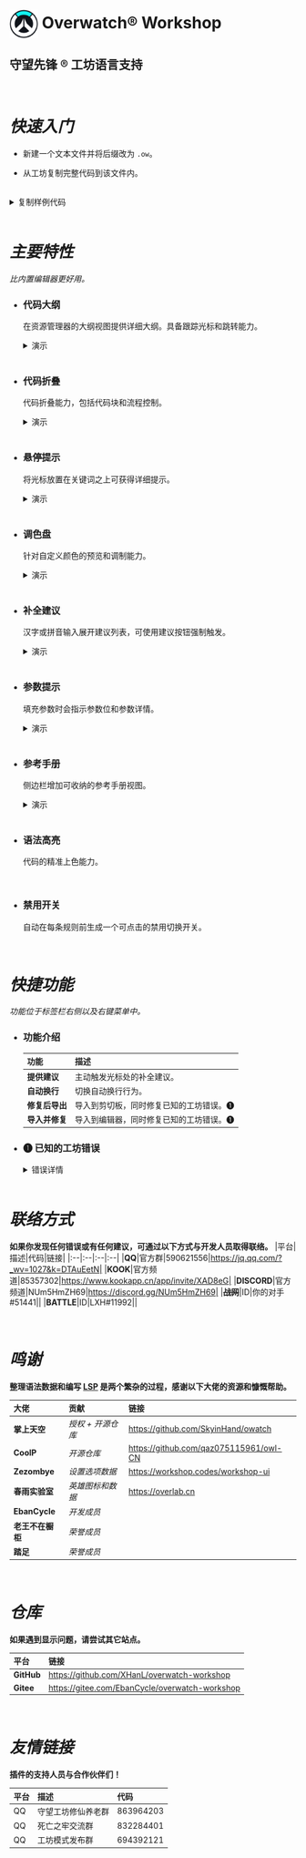 # <img src="images/extension/icon.png" width="50" height="50" align=center /> **Overwatch®** Workshop

## **守望先锋 ®** 工坊语言支持

<br/>

# **_快速入门_**

- 新建一个文本文件并将后缀改为 `.ow`。

- 从工坊复制完整代码到该文件内。

<br>
<details>
  <summary>复制样例代码</summary>
  <br>

    规则("你好，世界！")
    {
        事件
        {
            持续 - 全局;
        }

        条件
        {
            按钮被按下(主机玩家, 按钮(互动)) == 真;
        }

        动作
        {
            小字体信息(主机玩家, 自定义字符串("HELLO WORLD!"));
        }
    }

</details>
<br/>

# **_主要特性_**

_比内置编辑器更好用。_

- ### **代码大纲**

  在资源管理器的大纲视图提供详细大纲。具备跟踪光标和跳转能力。

  <details>
      <summary>演示</summary>
      <img src="images/extension/gif/outlines.gif" align=center />
  </details>
  <br/>

- ### **代码折叠**

  代码折叠能力，包括代码块和流程控制。

  <details>
      <summary>演示</summary>
      <img src="images/extension/gif/fold.gif" align=center />
  </details>
  <br/>

- ### **悬停提示**

  将光标放置在关键词之上可获得详细提示。

  <details>
      <summary>演示</summary>
      <img src="images/extension/gif/hover.gif" align=center />
  </details>
  <br/>

- ### **调色盘**

  针对自定义颜色的预览和调制能力。

  <details>
      <summary>演示</summary>
      <img src="images/extension/gif/color.gif" align=center />
  </details>
  <br/>

- ### **补全建议**

  汉字或拼音输入展开建议列表，可使用建议按钮强制触发。

  <details>
      <summary>演示</summary>
      <img src="images/extension/gif/suggestion.gif" align=center />
  </details>
  <br/>

- ### **参数提示**

  填充参数时会指示参数位和参数详情。

  <details>
      <summary>演示</summary>
      <img src="images/extension/gif/sign.gif" align=center />
  </details>
  <br/>

- ### **参考手册**

  侧边栏增加可收纳的参考手册视图。

  <details>
      <summary>演示</summary>
      <img src="images/extension/gif/manual.gif" align=center />
  </details>
  <br/>

- ### **语法高亮**

  代码的精准上色能力。

  <br/>

* ### **禁用开关**

  自动在每条规则前生成一个可点击的禁用切换开关。

  <br/>

# **_快捷功能_**

_功能位于标签栏右侧以及右键菜单中。_

- ### **功能介绍**

  | 功能           | 描述                                    |
  | :------------- | :-------------------------------------- |
  | **提供建议**   | 主动触发光标处的补全建议。              |
  | **自动换行**   | 切换自动换行行为。                      |
  | **修复后导出** | 导入到剪切板，同时修复已知的工坊错误。❶ |
  | **导入并修复** | 导入到编辑器，同时修复已知的工坊错误。❶ |

- ### **❶ 已知的工坊错误**

     <details>
         <summary>错误详情</summary>
         <br/>

  _~~设置不可见(事件玩家, 无);~~_

         设置不可见(事件玩家, 全部禁用);

  _~~追踪全局变量频率(A, 0, 1, 无);~~_

         追踪全局变量频率(A, 0, 1, 全部禁用);

  _~~追踪玩家变量频率(事件玩家, A, 0, 1, 无);~~_

         追踪玩家变量频率(事件玩家, A, 0, 1, 全部禁用);

  _~~持续追踪全局变量( A, 0, 1, 无);~~_

         持续追踪全局变量(A, 0, 1, 全部禁用);

  _~~持续追踪玩家变量(事件玩家, A, 0, 1, 无);~~_

         持续追踪玩家变量(事件玩家, A, 0, 1, 全部禁用);

     </details>
    <br/>

# **_联络方式_**

**如果你发现任何错误或有任何建议，可通过以下方式与开发人员取得联络。**
|平台|描述|代码|链接|
|:--|:--|:--|:--|
|**QQ**|官方群|590621556|https://jq.qq.com/?_wv=1027&k=DTAuEetN|
|**KOOK**|官方频道|85357302|https://www.kookapp.cn/app/invite/XAD8eG|
|**DISCORD**|官方频道|NUm5HmZH69|https://discord.gg/NUm5HmZH69|
|~~**战网**~~|ID|你的对手#51441||
|**BATTLE**|ID|LXH#11992||

<br/>

# **_鸣谢_**

**整理语法数据和编写 [LSP](https://microsoft.github.io/language-server-protocol/) 是两个繁杂的过程，感谢以下大佬的资源和慷慨帮助。**

| 大佬             | 贡献              | 链接                                   |
| :--------------- | :---------------- | :------------------------------------- |
| **掌上天空**     | _授权 + 开源仓库_ | https://github.com/SkyinHand/owatch    |
| **CoolP**        | _开源仓库_        | https://github.com/qaz075115961/owl-CN |
| **Zezombye**     | _设置选项数据_    | https://workshop.codes/workshop-ui     |
| **春雨实验室**   | _英雄图标和数据_  | https://overlab.cn                     |
| **EbanCycle**    | _开发成员_        |
| **老王不在橱柜** | _荣誉成员_        |
| **踏足**         | _荣誉成员_        |

<br/>

# **_仓库_**

**如果遇到显示问题，请尝试其它站点。**

| 平台       | 链接                                           |
| :--------- | :--------------------------------------------- |
| **GitHub** | https://github.com/XHanL/overwatch-workshop    |
| **Gitee**  | https://gitee.com/EbanCycle/overwatch-workshop |

<br/>

# **_友情链接_**

**插件的支持人员与合作伙伴们！**

| 平台 | 描述               | 代码      |
| :--- | :----------------- | :-------- |
| QQ   | 守望工坊修仙养老群 | 863964203 |
| QQ   | 死亡之牢交流群     | 832284401 |
| QQ   | 工坊模式发布群     | 694392121 |

<br/>
